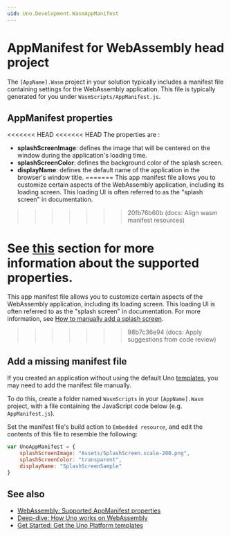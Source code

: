 ```yaml
---
uid: Uno.Development.WasmAppManifest
---
```


# AppManifest for WebAssembly head project

The `[AppName].Wasm` project in your solution typically includes a manifest file containing settings for the WebAssembly application. This file is typically generated for you under `WasmScripts/AppManifest.js`.

## AppManifest properties

<<<<<<< HEAD
<<<<<<< HEAD
The properties are :

* **splashScreenImage**: defines the image that will be centered on the window during the application's loading time.
* **splashScreenColor**: defines the background color of the splash screen.
* **displayName**: defines the default name of the application in the browser's window title.
=======
This app manifest file allows you to customize certain aspects of the WebAssembly application, including its loading screen. This loading UI is often referred to as the "splash screen" in documentation.
>>>>>>> 20fb76b60b (docs: Align wasm manifest resources)

See [this](xref:Uno.Development.SplashScreen#5-webassembly) section for more information about the supported properties.
=======
This app manifest file allows you to customize certain aspects of the WebAssembly application, including its loading screen. This loading UI is often referred to as the "splash screen" in documentation. For more information, see [How to manually add a splash screen](xref:Uno.Development.SplashScreen#5-webassembly).
>>>>>>> 98b7c36e94 (docs: Apply suggestions from code review)

## Add a missing manifest file

If you created an application without using the default Uno [templates](xref:Uno.GetStarted.dotnet-new), you may need to add the manifest file manually.

To do this, create a folder named `WasmScripts` in your `[AppName].Wasm` project, with a file containing the JavaScript code below
(e.g. `AppManifest.js`).

Set the manifest file's build action to `Embedded resource`, and edit the contents of this file to resemble the following:

```javascript
var UnoAppManifest = {
    splashScreenImage: "Assets/SplashScreen.scale-200.png",
    splashScreenColor: "transparent",
    displayName: "SplashScreenSample"
}
```

## See also

- [WebAssembly: Supported AppManifest properties](xref:Uno.Development.SplashScreen#5-webassembly)
- [Deep-dive: How Uno works on WebAssembly](xref:Uno.Contributing.Wasm#web-webassembly)
- [Get Started: Get the Uno Platform templates](xref:Uno.GetStarted)
